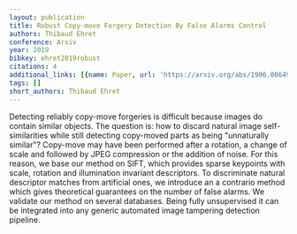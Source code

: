 ```yaml
---
layout: publication
title: Robust Copy-move Forgery Detection By False Alarms Control
authors: Thibaud Ehret
conference: Arxiv
year: 2019
bibkey: ehret2019robust
citations: 4
additional_links: [{name: Paper, url: 'https://arxiv.org/abs/1906.00649'}]
tags: []
short_authors: Thibaud Ehret
---
```

Detecting reliably copy-move forgeries is difficult because images do contain
similar objects. The question is: how to discard natural image
self-similarities while still detecting copy-moved parts as being "unnaturally
similar"? Copy-move may have been performed after a rotation, a change of scale
and followed by JPEG compression or the addition of noise. For this reason, we
base our method on SIFT, which provides sparse keypoints with scale, rotation
and illumination invariant descriptors. To discriminate natural descriptor
matches from artificial ones, we introduce an a contrario method which gives
theoretical guarantees on the number of false alarms. We validate our method on
several databases. Being fully unsupervised it can be integrated into any
generic automated image tampering detection pipeline.